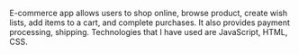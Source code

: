 E-commerce app allows users to shop online, browse product, create wish lists, add items to a cart, and complete purchases. It also provides payment processing, shipping. Technologies that I have used are JavaScript, HTML, CSS.
